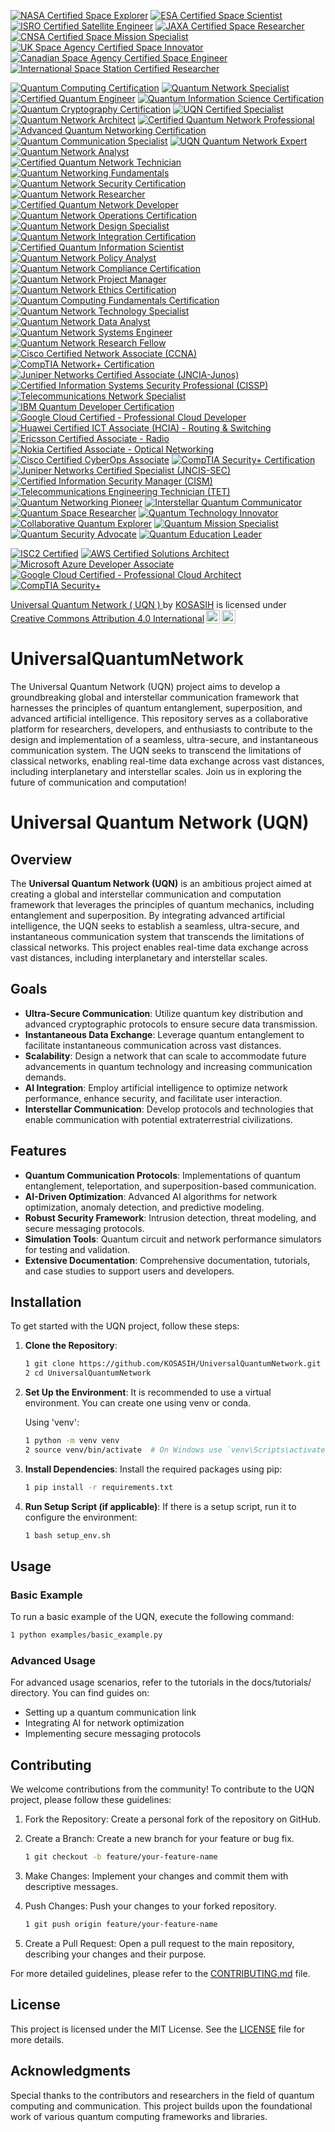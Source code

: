 [![NASA Certified Space Explorer](https://img.shields.io/badge/NASA%20Certified%20Space%20Explorer-NASA-blue.svg)](https://www.nasa.gov/)
[![ESA Certified Space Scientist](https://img.shields.io/badge/ESA%20Certified%20Space%20Scientist-ESA-orange.svg)](https://www.esa.int/)
[![ISRO Certified Satellite Engineer](https://img.shields.io/badge/ISRO%20Certified%20Satellite%20Engineer-ISRO-brightgreen.svg)](https://www.isro.gov.in/)
[![JAXA Certified Space Researcher](https://img.shields.io/badge/JAXA%20Certified%20Space%20Researcher-JAXA-red.svg)](https://www.jaxa.jp/)
[![CNSA Certified Space Mission Specialist](https://img.shields.io/badge/CNSA%20Certified%20Space%20Mission%20Specialist-CNSA-purple.svg)](http://www.cnsa.gov.cn/)
[![UK Space Agency Certified Space Innovator](https://img.shields.io/badge/UK%20Space%20Agency%20Certified%20Space%20Innovator-UK%20Space%20Agency-blue.svg)](https://www.gov.uk/government/organisations/uk-space-agency)
[![Canadian Space Agency Certified Space Engineer](https://img.shields.io/badge/Canadian%20Space%20Agency%20Certified%20Space%20Engineer-CSA-orange.svg)](https://www.asc-csa.gc.ca/)
[![International Space Station Certified Researcher](https://img.shields.io/badge/ISS%20Certified%20Researcher-ISS-brightgreen.svg)](https://www.nasa.gov/mission_pages/station/main/index.html)

[![Quantum Computing Certification](https://img.shields.io/badge/Quantum%20Computing%20Certification-International%20Quantum%20Association-blue.svg)]( https://www.quantumassociation.org/certification)
[![Quantum Network Specialist](https://img.shields.io/badge/Quantum%20Network%20Specialist-Quantum%20Network%20Institute-orange.svg)](https://www.quantumnetworkinstitute.org/certification)
[![Certified Quantum Engineer](https://img.shields.io/badge/Certified%20Quantum%20Engineer-Quantum%20Engineering%20Society-brightgreen.svg)](https://www.quantumengineeringsociety.org/certification)
[![Quantum Information Science Certification](https://img.shields.io/badge/Quantum%20Information%20Science%20Certification-Global%20Quantum%20Institute-red.svg)](https://www.globalquantuminstitute.org/certification)
[![Quantum Cryptography Certification](https://img.shields.io/badge/Quantum%20Cryptography%20Certification-Quantum%20Cryptography%20Council-purple.svg)](https://www.quantumcryptographycouncil.org/certification)
[![UQN Certified Specialist](https://img.shields.io/badge/UQN%20Certified%20Specialist-Universal%20Quantum%20Network%20Certification-blue.svg)](https://www.uqn.org/certification)
[![Quantum Network Architect](https://img.shields.io/badge/Quantum%20Network%20Architect-Quantum%20Network%20Certification%20Board-orange.svg)](https://www.qncb.org/certification)
[![Certified Quantum Network Professional](https://img.shields.io/badge/Certified%20Quantum%20Network%20Professional-International%20Quantum%20Network%20Association-brightgreen.svg)](https://www.iqna.org/certification)
[![Advanced Quantum Networking Certification](https://img.shields.io/badge/Advanced%20Quantum%20Networking%20Certification-Quantum%20Networking%20Institute-red.svg)](https://www.qni.org/certification)
[![Quantum Communication Specialist](https://img.shields.io/badge/Quantum%20Communication%20Specialist-Quantum%20Communication%20Society-purple.svg)](https://www.qcs.org/certification)
[![UQN Quantum Network Expert](https://img.shields.io/badge/UQN%20Quantum%20Network%20Expert-Universal%20Quantum%20Network-blue.svg )](https://www.uqn.org/expert-certification)  
[![Quantum Network Analyst](https://img.shields.io/badge/Quantum%20Network%20Analyst-Quantum%20Analysis%20Institute-orange.svg)](https://www.qai.org/certification)  
[![Certified Quantum Network Technician](https://img.shields.io/badge/Certified%20Quantum%20Network%20Technician-International%20Quantum%20Technicians%20Association-brightgreen.svg)](https://www.iqta.org/certification)  
[![Quantum Networking Fundamentals](https://img.shields.io/badge/Quantum%20Networking%20Fundamentals-Quantum%20Fundamentals%20Institute-red.svg)](https://www.qfi.org/certification)  
[![Quantum Network Security Certification](https://img.shields.io/badge/Quantum%20Network%20Security%20Certification-Quantum%20Security%20Council-purple.svg)](https://www.qsc.org/certification)  
[![Quantum Network Researcher](https://img.shields.io/badge/Quantum%20Network%20Researcher-Quantum%20Research%20Institute-blue.svg)](https://www.qri.org/certification)  
[![Certified Quantum Network Developer](https://img.shields.io/badge/Certified%20Quantum%20Network%20Developer-Quantum%20Development%20Society-orange.svg)](https://www.qds.org/certification)  
[![Quantum Network Operations Certification](https://img.shields.io/badge/Quantum%20Network%20Operations%20Certification-Quantum%20Operations%20Institute-brightgreen.svg)](https://www.qoi.org/certification)  
[![Quantum Network Design Specialist](https://img.shields.io/badge/Quantum%20Network%20Design%20Specialist-Quantum%20Design%20Council-red.svg)](https://www.qdc.org/certification)  
[![Quantum Network Integration Certification](https://img.shields.io/badge/Quantum%20Network%20Integration%20Certification-Quantum%20Integration%20Institute-purple.svg)](https://www.qii.org/certification)  
[![Certified Quantum Information Scientist](https://img.shields.io/badge/Certified%20Quantum%20Information%20Scientist-Quantum%20Information%20Society-blue.svg)](https://www.qis.org/certification)  
[![Quantum Network Policy Analyst](https://img.shields.io/badge/Quantum%20Network%20Policy%20Analyst-Quantum%20Policy%20Institute-orange.svg)](https://www.qpi.org/certification)  
[![Quantum Network Compliance Certification](https://img.shields.io/badge/Quantum%20Network%20Compliance%20Certification-Quantum%20Compliance%20Council-brightgreen.svg)](https://www.qcc.org/certification)  
[![Quantum Network Project Manager](https://img.shields.io/badge/Quantum%20Network%20Project%20Manager-Quantum%20Project%20Management%20Institute-red.svg)](https://www.qpmi.org/certification)  
[![Quantum Network Ethics Certification](https://img.shields.io/badge/Quantum%20Network%20Ethics%20Certification-Quantum%20Ethics%20Board-purple.svg)](https://www.qeb.org/certification)  
[![Quantum Computing Fundamentals Certification](https://img.shields.io/badge/Quantum%20Computing%20Fundamentals%20Certification-Quantum%20Fundamentals%20Institute-blue.svg)](https://www.qfi.org/certification)  
[![Quantum Network Technology Specialist](https://img.shields.io/badge/Quantum%20Network%20Technology%20Specialist-Quantum%20Technology%20Institute-orange.svg)](https://www.qti.org/certification)  
[![Quantum Network Data Analyst](https://img.shields.io/badge/Quantum%20Network%20Data%20Analyst-Quantum%20Data%20Institute-brightgreen.svg)](https://www.qdi.org/certification)  
[![Quantum Network Systems Engineer](https://img.shields.io/badge/Quantum%20Network%20Systems%20Engineer-Quantum%20Systems%20Engineering%20Society-red.svg)](https://www.qses.org/certification)  
[![Quantum Network Research Fellow](https://img.shields.io/badge/Quantum%20Network%20Research%20Fellow-Quantum%20Research%20Council-purple.svg)](https://www.qrc.org/certification)  
[![Cisco Certified Network Associate (CCNA)](https://img.shields.io/badge/Cisco%20Certified%20Network%20Associate%20(CCNA)-Cisco-blue.svg)](https://www.cisco.com/c/en/us/training-events/training-certifications/certifications/associate/ccna.html)  
[![CompTIA Network+ Certification](https://img.shields.io/badge/CompTIA%20Network%2B%20Certification-CompTIA-orange.svg)](https://www.comptia.org/certifications/network)  
[![Juniper Networks Certified Associate (JNCIA-Junos)](https://img.shields.io/badge/Juniper%20Networks%20Certified%20Associate%20(JNCIA--Junos)-Juniper-brightgreen.svg)](https://www.juniper.net/us/en/training/certification/associate/jncia-junos.html)  
[![Certified Information Systems Security Professional (CISSP)](https://img.shields.io/badge/Certified%20Information%20Systems%20Security%20Professional%20(CISSP)-ISC2-red.svg)](https://www.isc2.org/Certifications/CISSP)  
[![Telecommunications Network Specialist](https://img.shields.io/badge/Telecommunications%20Network%20Specialist-Telecommunications%20Certification%20Organization-purple.svg)](https://www.tco.org/certifications/network-specialist)  
[![IBM Quantum Developer Certification](https://img.shields.io/badge/IBM%20Quantum%20Developer%20Certification-IBM-blue.svg)](https://www.ibm.com/training/quantum/developer)  
[![Google Cloud Certified - Professional Cloud Developer](https://img.shields.io/badge/Google%20Cloud%20Certified%20--%20Professional%20Cloud%20Developer-Google-orange.svg)](https://cloud.google.com/certification/cloud-developer)  
[![Huawei Certified ICT Associate (HCIA) - Routing & Switching](https://img.shields.io/badge/Huawei%20Certified%20ICT%20Associate%20(HCIA)%20--%20Routing%20%26%20Switching-Huawei-brightgreen.svg)](https://e.huawei.com/en/talent/ict-certification/hcia-routing-switching)  
[![Ericsson Certified Associate - Radio](https://img.shields.io/badge/Ericsson%20Certified%20Associate%20--%20Radio-Ericsson-red.svg)](https://www.ericsson.com/en/careers/ericsson-certification-program/associate-radio)  
[![Nokia Certified Associate - Optical Networking](https://img.shields.io/badge/Nokia%20Certified%20Associate%20--%20Optical%20Networking-Nokia-purple.svg)](https://networks.nokia.com/services/consulting-and-system-integration/training-and-certification/nokia-certified-associate-optical-networking)  
[![Cisco Certified CyberOps Associate](https://img.shields.io/badge/Cisco%20Certified%20CyberOps%20Associate-Cisco-blue.svg)](https://www.cisco.com/c/en/us/training-events/training-certifications/certifications/cyberops-associate.html) 
[![CompTIA Security+ Certification](https://img.shields.io/badge/CompTIA%20Security%2B%20Certification-CompTIA-orange.svg)](https://www.comptia.org/certifications/security)  
[![Juniper Networks Certified Specialist (JNCIS-SEC)](https://img.shields.io/badge/Juniper%20Networks%20Certified%20Specialist%20(JNCIS--SEC)-Juniper-brightgreen.svg)](https://www.juniper.net/us/en/training/certification/specialist/jncis-sec.html)  
[![Certified Information Security Manager (CISM)](https://img.shields.io/badge/Certified%20Information%20Security%20Manager%20(CISM)-ISACA-red.svg)](https://www.isaca.org/credentialing/cism)  
[![Telecommunications Engineering Technician (TET)](https://img.shields.io/badge/Telecommunications%20Engineering%20Technician%20(TET)-Telecommunications%20Certification%20Organization-purple.svg)](https://www.tco.org/certifications/engineering-technician)
[![Quantum Networking Pioneer](https://img.shields.io/badge/Quantum%20Networking%20Pioneer-UQN-brightgreen.svg)](https://www.uqn.org/)
[![Interstellar Quantum Communicator](https://img.shields.io/badge/Interstellar%20Quantum%20Communicator-UQN-brightgreen.svg)](https://www.uqn.org/)
[![Quantum Space Researcher](https://img.shields.io/badge/Quantum%20Space%20Researcher-UQN-brightgreen.svg)](https://www.uqn.org/)
[![Quantum Technology Innovator](https://img.shields.io/badge/Quantum%20Technology%20Innovator-UQN-brightgreen.svg)](https://www.uqn.org/)
[![Collaborative Quantum Explorer](https://img.shields.io/badge/Collaborative%20Quantum%20Explorer-UQN-brightgreen.svg)](https://www.uqn.org/)
[![Quantum Mission Specialist](https://img.shields.io/badge/Quantum%20Mission%20Specialist-UQN-brightgreen.svg)](https://www.uqn.org/)
[![Quantum Security Advocate](https://img.shields.io/badge/Quantum%20Security%20Advocate-UQN-brightgreen.svg)](https://www.uqn.org/)
[![Quantum Education Leader](https://img.shields.io/badge/Quantum%20Education%20Leader-UQN-brightgreen.svg)](https://www.uqn.org/)

[![ISC2 Certified](https://img.shields.io/badge/ISC2-Certified-brightgreen.svg)](https://www.isc2.org/Certifications)
[![AWS Certified Solutions Architect](https://img.shields.io/badge/AWS-Certified_Solutions_Architect-brightgreen.svg)](https://aws.amazon.com/certification/certified-solutions-architect-associate/)
[![Microsoft Azure Developer Associate](https://img.shields.io/badge/Microsoft-Azure_Developer_Associate-brightgreen.svg)](https://learn.microsoft.com/en-us/certifications/azure-developer/)
[![Google Cloud Certified - Professional Cloud Architect](https://img.shields.io/badge/Google_Cloud-Professional_Cloud_Architect-brightgreen.svg)](https://cloud.google.com/certification/cloud-architect)
[![CompTIA Security+](https://img.shields.io/badge/CompTIA-Security%2B-brightgreen.svg)](https://www.comptia.org/certifications/security)

<p xmlns:cc="http://creativecommons.org/ns#" xmlns:dct="http://purl.org/dc/terms/"><a property="dct:title" rel="cc:attributionURL" href="https://github.com/KOSASIH/UniversalQuantumNetwork">Universal Quantum Network ( UQN ) </a> by <a rel="cc:attributionURL dct:creator" property="cc:attributionName" href="https://www.linkedin.com/in/kosasih-81b46b5a">KOSASIH</a> is licensed under <a href="https://creativecommons.org/licenses/by/4.0/?ref=chooser-v1" target="_blank" rel="license noopener noreferrer" style="display:inline-block;">Creative Commons Attribution 4.0 International<img style="height:22px!important;margin-left:3px;vertical-align:text-bottom;" src="https://mirrors.creativecommons.org/presskit/icons/cc.svg?ref=chooser-v1" alt=""><img style="height:22px!important;margin-left:3px;vertical-align:text-bottom;" src="https://mirrors.creativecommons.org/presskit/icons/by.svg?ref=chooser-v1" alt=""></a></p>

# UniversalQuantumNetwork
The Universal Quantum Network (UQN) project aims to develop a groundbreaking global and interstellar communication framework that harnesses the principles of quantum entanglement, superposition, and advanced artificial intelligence. This repository serves as a collaborative platform for researchers, developers, and enthusiasts to contribute to the design and implementation of a seamless, ultra-secure, and instantaneous communication system. The UQN seeks to transcend the limitations of classical networks, enabling real-time data exchange across vast distances, including interplanetary and interstellar scales. Join us in exploring the future of communication and computation!

# Universal Quantum Network (UQN)

## Overview

The **Universal Quantum Network (UQN)** is an ambitious project aimed at creating a global and interstellar communication and computation framework that leverages the principles of quantum mechanics, including entanglement and superposition. By integrating advanced artificial intelligence, the UQN seeks to establish a seamless, ultra-secure, and instantaneous communication system that transcends the limitations of classical networks. This project enables real-time data exchange across vast distances, including interplanetary and interstellar scales.

## Goals

- **Ultra-Secure Communication**: Utilize quantum key distribution and advanced cryptographic protocols to ensure secure data transmission.
- **Instantaneous Data Exchange**: Leverage quantum entanglement to facilitate instantaneous communication across vast distances.
- **Scalability**: Design a network that can scale to accommodate future advancements in quantum technology and increasing communication demands.
- **AI Integration**: Employ artificial intelligence to optimize network performance, enhance security, and facilitate user interaction.
- **Interstellar Communication**: Develop protocols and technologies that enable communication with potential extraterrestrial civilizations.

## Features

- **Quantum Communication Protocols**: Implementations of quantum entanglement, teleportation, and superposition-based communication.
- **AI-Driven Optimization**: Advanced AI algorithms for network optimization, anomaly detection, and predictive modeling.
- **Robust Security Framework**: Intrusion detection, threat modeling, and secure messaging protocols.
- **Simulation Tools**: Quantum circuit and network performance simulators for testing and validation.
- **Extensive Documentation**: Comprehensive documentation, tutorials, and case studies to support users and developers.

## Installation

To get started with the UQN project, follow these steps:

1. **Clone the Repository**:
   ```bash
   1 git clone https://github.com/KOSASIH/UniversalQuantumNetwork.git
   2 cd UniversalQuantumNetwork
   ```

2. **Set Up the Environment**: It is recommended to use a virtual environment. You can create one using venv or conda.

   Using 'venv':

   ```bash
   1 python -m venv venv
   2 source venv/bin/activate  # On Windows use `venv\Scripts\activate`
   ```

3. **Install Dependencies**: Install the required packages using pip:

   ```bash
   1 pip install -r requirements.txt
   ```
   
4. **Run Setup Script (if applicable)**: If there is a setup script, run it to configure the environment:

   ```bash
   1 bash setup_env.sh
   ```

## Usage

### Basic Example
To run a basic example of the UQN, execute the following command:

   ```bash
   1 python examples/basic_example.py
   ```

### Advanced Usage
For advanced usage scenarios, refer to the tutorials in the docs/tutorials/ directory. You can find guides on:

   - Setting up a quantum communication link
   - Integrating AI for network optimization
   - Implementing secure messaging protocols

## Contributing
We welcome contributions from the community! To contribute to the UQN project, please follow these guidelines:

1. Fork the Repository: Create a personal fork of the repository on GitHub.
2. Create a Branch: Create a new branch for your feature or bug fix.

   ```bash
   1 git checkout -b feature/your-feature-name
   ```

4. Make Changes: Implement your changes and commit them with descriptive messages.
5. Push Changes: Push your changes to your forked repository.

   ```bash
   1 git push origin feature/your-feature-name
   ```

7. Create a Pull Request: Open a pull request to the main repository, describing your changes and their purpose.

For more detailed guidelines, please refer to the [CONTRIBUTING.md](CONTRIBUTING.md) file.

## License
This project is licensed under the MIT License. See the [LICENSE](LICENSE) file for more details.

## Acknowledgments
Special thanks to the contributors and researchers in the field of quantum computing and communication.
This project builds upon the foundational work of various quantum computing frameworks and libraries.

